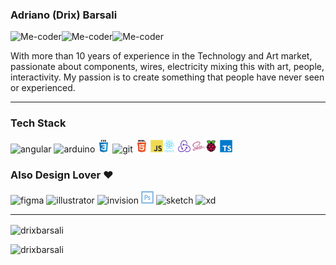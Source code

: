 ### Adriano (Drix) Barsali 
[<img align="left" alt="Me-coder" src="https://img.shields.io/badge/Blog%20-%7BMe--Coder%7D-green?style=flat-square&logo=wordpress" />][blog]
[<img align="left" alt="Me-coder" src="https://img.shields.io/badge/Medium-Drix%20Barsali-black?style=flat-square&logo=medium" />][linkedin]
[<img align="left" alt="Me-coder" src="https://img.shields.io/badge/Linkedin-Adriano%20Barsali-blue?style=flat-square&logo=linkedin" />][linkedin]<br/>

With more than 10 years of experience in the Technology and Art market, passionate about components, wires, electricity mixing this with art, people, interactivity. My passion is to create something that people have never seen or experienced.
<hr/>

### Tech Stack<br/>

<p align="left">  <img src="https://angular.io/assets/images/logos/angular/angular.svg" alt="angular" width="20" height="20"/>   <img src="https://cdn.worldvectorlogo.com/logos/arduino-1.svg" alt="arduino" width="20" height="20"/> <img src="https://raw.githubusercontent.com/devicons/devicon/master/icons/css3/css3-original-wordmark.svg" alt="css3" width="20" height="20"/>  <img src="https://www.vectorlogo.zone/logos/git-scm/git-scm-icon.svg" alt="git" width="20" height="20"/> <img src="https://raw.githubusercontent.com/devicons/devicon/master/icons/html5/html5-original-wordmark.svg" alt="html5" width="20" height="20"/>  <img src="https://raw.githubusercontent.com/devicons/devicon/master/icons/javascript/javascript-original.svg" alt="javascript" width="20" height="20"/><img src="https://raw.githubusercontent.com/devicons/devicon/master/icons/react/react-original-wordmark.svg" alt="react" width="20" height="20"/>  <img src="https://raw.githubusercontent.com/devicons/devicon/master/icons/redux/redux-original.svg" alt="redux" width="20" height="20"/> <img src="https://raw.githubusercontent.com/devicons/devicon/master/icons/sass/sass-original.svg" alt="sass" width="20" height="20"/><img src="https://github.com/devicons/devicon/blob/master/icons/raspberrypi/raspberrypi-original.svg" alt="react" width="20" height="20"/>  <img src="https://raw.githubusercontent.com/devicons/devicon/master/icons/typescript/typescript-original.svg" alt="typescript" width="20" height="20"/> </p>


### Also Design Lover ❤️ <br/>
<img src="https://www.vectorlogo.zone/logos/figma/figma-icon.svg" alt="figma" width="20" height="20"/> <img src="https://www.vectorlogo.zone/logos/adobe_illustrator/adobe_illustrator-icon.svg" alt="illustrator" width="20" height="20"/> <img src="https://www.vectorlogo.zone/logos/invisionapp/invisionapp-icon.svg" alt="invision" width="20" height="20"/> <img src="https://raw.githubusercontent.com/devicons/devicon/master/icons/photoshop/photoshop-line.svg" alt="photoshop" width="20" height="20"/>  <img src="https://www.vectorlogo.zone/logos/sketchapp/sketchapp-icon.svg" alt="sketch" width="20" height="20"/> <img src="https://cdn.worldvectorlogo.com/logos/adobe-xd.svg" alt="xd" width="20" height="20"/>  </p>

<hr/>
<p><img align="center" src="https://github-readme-stats.vercel.app/api?username=drixbarsali&show_icons=true&theme=dark&locale=en" alt="drixbarsali" /></p>

<p><img align="left" src="https://github-readme-stats.vercel.app/api/top-langs?username=drixbarsali&show_icons=true&theme=dark&locale=en&layout=compact" alt="drixbarsali" /></p>


[blog]: https://me-coder.com/
[linkedin]: https://www.linkedin.com/in/adriano-barsali/
[medium]: https://medium.com/@drixbarsali



